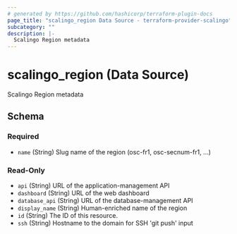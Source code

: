 ```yaml
---
# generated by https://github.com/hashicorp/terraform-plugin-docs
page_title: "scalingo_region Data Source - terraform-provider-scalingo"
subcategory: ""
description: |-
  Scalingo Region metadata
---
```


# scalingo_region (Data Source)

Scalingo Region metadata



<!-- schema generated by tfplugindocs -->
## Schema

### Required

- `name` (String) Slug name of the region (osc-fr1, osc-secnum-fr1, ...)

### Read-Only

- `api` (String) URL of the application-management API
- `dashboard` (String) URL of the web dashboard
- `database_api` (String) URL of the database-management API
- `display_name` (String) Human-enriched name of the region
- `id` (String) The ID of this resource.
- `ssh` (String) Hostname to the domain for SSH 'git push' input



